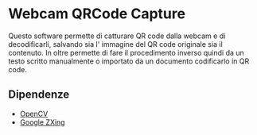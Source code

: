 # Webcam QRCode Capture

Questo software permette di catturare QR code dalla webcam e di decodificarli, salvando sia l' immagine del QR code originale sia il contenuto.
In oltre permette di fare il procedimento inverso quindi da un testo scritto manualmente o importato da un documento codificarlo in QR code.

## Dipendenze
* [OpenCV](https://github.com/opencv/opencv)
* [Google ZXing](https://github.com/zxing/zxin)
